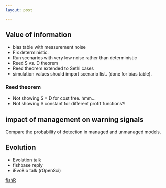 ```yaml
---
layout: post

---
```


## Value of information

* bias table with measurement noise
* Fix deterministic. 
* Run scenarios with very low noise rather than deterministic 
* Reed S vs. D theorem
* Reed theorem extended to Sethi cases
* simulation values should import scenario list. (done for bias table).  

### Reed theorem

* Not showing S = D for cost free.  hmm... 
* Not showing S constant for different profit functions?!


## impact of management on warning signals

Compare the probability of detection in managed and unmanaged models.  

## Evolution

* Evolution talk
* fishbase reply
*  iEvoBio talk (rOpenSci)


[fishR](http://www.ncfaculty.net/dogle/fishR/gnrlex/gnrlex.html)
